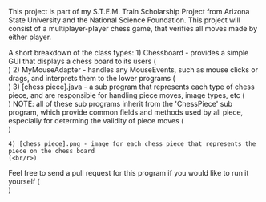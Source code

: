 This project is part of my S.T.E.M. Train Scholarship Project from Arizona State University and the 
National Science Foundation. This project will consist of a multiplayer-player chess game, 
that verifies all moves made by either player.

A short breakdown of the class types:
    1) Chessboard - provides a simple GUI that displays a chess board to its users (<br/>)
    2) MyMouseAdapter - handles any MouseEvents, such as mouse clicks or drags, and interprets them
                        to the lower programs (<br/>)
    3) [chess piece].java - a sub program that represents each type of chess piece, and are 
                            responsible for handling piece moves, image types, etc (<br/>)
        NOTE: all of these sub programs inherit from the 'ChessPiece' sub program, which provide
              common fields and methods used by all piece, especially for determing the validity of 
              piece moves (<br/>)

    4) [chess piece].png - image for each chess piece that represents the piece on the chess board
    (<br/r>)

Feel free to send a pull request for this program if you would like to run it yourself (<br/>)
